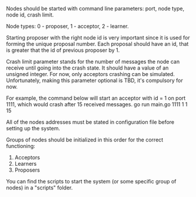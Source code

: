 Nodes should be started with command line parameters: port, node type, node id, crash limit.

Node types: 0 - proposer, 1 - acceptor, 2 - learner.

Starting proposer with the right node id is very important since it is used for forming the unique proposal number.
Each proposal should have an id, that is greater that the id of previous proposer by 1.

Crash limit parameter stands for the number of messages the node can receive until going into the crash state. It should have a value of an unsigned integer. For now, only acceptors crashing can be simulated. Unfortunately, making this parameter optional is TBD, it's compulsory for now.

For example, the command below will start an acceptor with id = 1 on port 1111, which would crash after 15 received messages.
go run main.go 1111 1 1 15

All of the nodes addresses must be stated in configuration file before setting up the system.

Groups of nodes should be initialized in this order for the correct functioning:
1. Acceptors
2. Learners
3. Proposers

You can find the scripts to start the system (or some specific group of nodes) in a "scripts" folder.